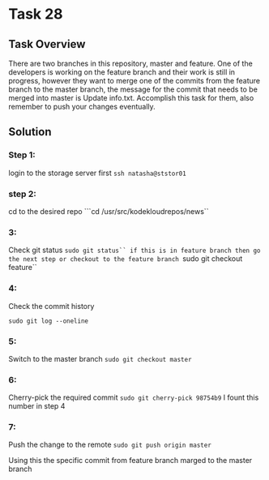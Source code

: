 # Task 28

## Task Overview
There are two branches in this repository, master and feature. One of the developers is working on the feature branch and their work is still in progress, however they want to merge one of the commits from the feature branch to the master branch, the message for the commit that needs to be merged into master is Update info.txt. Accomplish this task for them, also remember to push your changes eventually.

## Solution

### Step 1:
login to the storage server first
```ssh natasha@ststor01```

### step 2:
cd to the desired repo 
```cd /usr/src/kodekloudrepos/news``

### 3:
Check git status
```sudo git status``
if this is in feature branch then go the next step or checkout to the feature branch
```sudo git checkout feature``

### 4:
Check the commit history

```sudo git log --oneline```

### 5:
Switch to the master branch
```sudo git checkout master```

### 6:
Cherry-pick the required commit
```sudo git cherry-pick 98754b9```
I fount this number in step 4

### 7:
Push the change to the remote
```sudo git push origin master```

Using this the specific commit from feature branch marged to the master branch